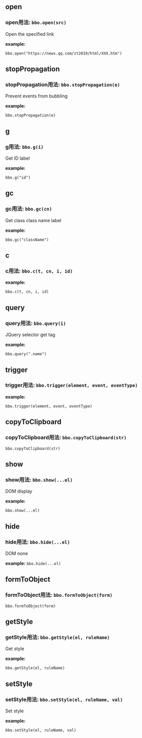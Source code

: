 ## open 
### open用法:  `bbo.open(src)`
Open the specified link

**example:** 
```
bbo.open("https://news.qq.com/zt2019/html/XXX.htm") 
```



## stopPropagation 
### stopPropagation用法:  `bbo.stopPropagation(e)`
Prevent events from bubbling

**example:** 
```
bbo.stopPropagation(e) 
```



## g 
### g用法:  `bbo.g(i)`
Get ID label

**example:** 
```
bbo.g("id") 
```



## gc 
### gc用法:  `bbo.gc(cn)`
Get class class name label

**example:** 
```
bbo.gc("className") 
```



## c 
### c用法:  `bbo.c(t, cn, i, id)`

**example:** 
```
bbo.c(t, cn, i, id) 
```



## query
### query用法:  `bbo.query(i)`
JQuery selector get tag

**example:** 
```
bbo.query(".name") 
```



## trigger
### trigger用法:  `bbo.trigger(element, event, eventType)`

**example:** 
```
bbo.trigger(element, event, eventType) 
```



## copyToClipboard
### copyToClipboard用法:  `bbo.copyToClipboard(str)`

`bbo.copyToClipboard(str) `



## show
### show用法:  `bbo.show(...el)`
DOM display

**example:** 
```
bbo.show(...el) 
```



## hide
### hide用法:  `bbo.hide(...el)`
DOM none

**example:** 
`bbo.hide(...el) `



## formToObject
### formToObject用法:  `bbo.formToObject(form)`

`bbo.formToObject(form) `



## getStyle
### getStyle用法:  `bbo.getStyle(el, ruleName)`
Get style

**example:** 
```
bbo.getStyle(el, ruleName)
```



## setStyle
### setStyle用法:  `bbo.setStyle(el, ruleName, val)`
Set style

**example:** 
```
bbo.setStyle(el, ruleName, val)
```